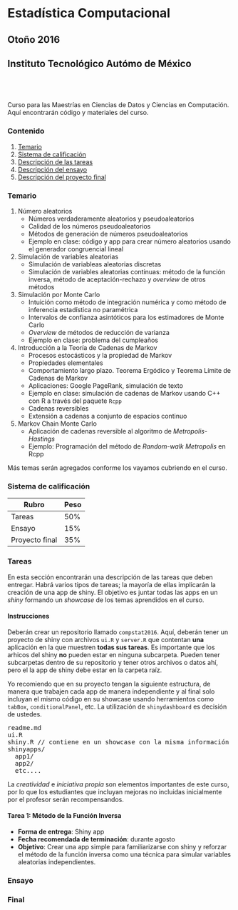 # **Estadística Computacional**
## **Otoño 2016**
## **Instituto Tecnológico Autómo de México**

<div style = "height: 40px;"></div>

Curso para las Maestrías en Ciencias de Datos y Ciencias en Computación. Aquí encontrarán código y materiales del curso.

### Contenido
1. <a href="#temario">Temario</a>
2. <a href="#calificacion">Sistema de calificación</a>
3. <a href="#tareas">Descripción de las tareas</a>
4. <a href="#ensayo">Descripción del ensayo</a>
5. <a href="#final">Descripción del proyecto final</a>



### Temario
<a name="temario"></a>

1. Número aleatorios
    + Números verdaderamente aleatorios y pseudoaleatorios
    + Calidad de los números pseudoaleatorios
    + Métodos de generación de números pseudoaleatorios
    + Ejemplo en clase: código y app para crear número aleatorios usando el generador congruencial lineal
2. Simulación de variables aleatorias
    + Simulación de variableas aleatorias discretas
    + Simulación de variables aleatorias continuas: método de la función inversa, método de aceptación-rechazo y *overview* de otros métodos
3. Simulación por Monte Carlo
    + Intuición como método de integración numérica y como método de inferencia estadística no paramétrica
    + Intervalos de confianza asintóticos para los estimadores de Monte Carlo
    + *Overview* de métodos de reducción de varianza
    + Ejemplo en clase: problema del cumpleaños
4. Introducción a la Teoría de Cadenas de Markov
    + Procesos estocásticos y la propiedad de Markov
    + Propiedades elementales
    + Comportamiento largo plazo. Teorema Ergódico y Teorema Límite de Cadenas de Markov
    + Aplicaciones: Google PageRank, simulación de texto
    + Ejemplo en clase: simulación de cadenas de Markov usando C++ con R a través del paquete `Rcpp`
    + Cadenas reversibles
    + Extensión a cadenas a conjunto de espacios continuo
5. Markov Chain Monte Carlo
    + Aplicación de cadenas reversible al algoritmo de *Metropolis-Hastings*
    + Ejemplo: Programación del método de *Random-walk Metropolis* en Rcpp

Más temas serán agregados conforme los vayamos cubriendo en el curso.


### Sistema de calificación
<a name="calificacion"></a>

Rubro       |      Peso
------------|--------------
Tareas      |       50%
Ensayo      |       15%
Proyecto final |    35%

### Tareas
<a name="tareas"></a>

En esta sección encontrarán una descripción de las tareas que deben entregar. Habrá varios tipos de tareas; la mayoría de ellas implicarán la creación de una app de shiny. El objetivo es juntar todas las apps en un *shiny* formando un *showcase* de los temas aprendidos en el curso.

#### Instrucciones
Deberán crear un repositorio llamado `compstat2016`. Aquí, deberán tener un proyecto de shiny con archivos `ui.R` y `server.R` que contentan **una** aplicación en la que muestren **todas sus tareas**. Es importante que los arhicos del shiny **no** pueden estar en ninguna subcarpeta. Pueden tener subcarpetas dentro de su repositorio y tener otros archivos o datos ahí, pero el la app de shiny debe estar en la carpeta raíz.

Yo recomiendo que en su proyecto tengan la siguiente estructura, de manera que trabajen cada app de manera independiente y al final solo incluyan el mismo código en su showcase usando herramientos como `tabBox`, `conditionalPanel`, etc. La utilización de `shinydashboard` es decisión de ustedes.

<pre>
readme.md
ui.R
shiny.R // contiene en un showcase con la misma información que app1, app2, etc...
shinyapps/
  app1/
  app2/
  etc....
</pre>
La *creatividad* e *iniciativa propia* son elementos importantes de este curso, por lo que los estudiantes que incluyan mejoras no incluidas inicialmente por el profesor serán recompensandos.


#### Tarea 1: Método de la Función Inversa

* **Forma de entrega**: Shiny app
* **Fecha recomendada de terminación**: durante agosto
* **Objetivo**: Crear una app simple para familiarizarse con shiny y reforzar el método de la función inversa como una técnica para simular variables aleatorias independientes.


### Ensayo
<a name="tareas"></a>

### Final
<a name="tareas"></a>
